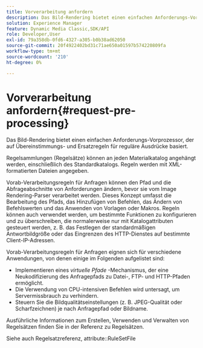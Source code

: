 ```yaml
---
title: Vorverarbeitung anfordern
description: Das Bild-Rendering bietet einen einfachen Anforderungs-Vorprozessor, der auf Übereinstimmungs- und Ersatzregeln für reguläre Ausdrücke basiert.
solution: Experience Manager
feature: Dynamic Media Classic,SDK/API
role: Developer,User
exl-id: 79a358db-0fd6-4327-a305-b0b38ad62050
source-git-commit: 20f4922402bd31c71ae650a01597b574220809fa
workflow-type: tm+mt
source-wordcount: '210'
ht-degree: 0%

---
```


# Vorverarbeitung anfordern{#request-pre-processing}

Das Bild-Rendering bietet einen einfachen Anforderungs-Vorprozessor, der auf Übereinstimmungs- und Ersatzregeln für reguläre Ausdrücke basiert.

Regelsammlungen (Regelsätze) können an jeden Materialkatalog angehängt werden, einschließlich des Standardkatalogs. Regeln werden mit XML-formatierten Dateien angegeben.

Vorab-Verarbeitungsregeln für Anfragen können den Pfad und die Abfrageabschnitte von Anforderungen ändern, bevor sie vom Image Rendering-Parser verarbeitet werden. Dieses Konzept umfasst die Bearbeitung des Pfads, das Hinzufügen von Befehlen, das Ändern von Befehlswerten und das Anwenden von Vorlagen oder Makros. Regeln können auch verwendet werden, um bestimmte Funktionen zu konfigurieren und zu überschreiben, die normalerweise nur mit Katalogattributen gesteuert werden, z. B. das Festlegen der standardmäßigen Antwortbildgröße oder das Eingrenzen des HTTP-Dienstes auf bestimmte Client-IP-Adressen.

Vorab-Verarbeitungsregeln für Anfragen eignen sich für verschiedene Anwendungen, von denen einige im Folgenden aufgelistet sind:

* Implementieren eines *virtuelle Pfade* -Mechanismus, der eine Neukodifizierung des Anfragepfads zu Datei-, FTP- und HTTP-Pfaden ermöglicht.
* Die Verwendung von CPU-intensiven Befehlen wird untersagt, um Servermissbrauch zu verhindern.
* Steuern Sie die Bildqualitätseinstellungen (z. B. JPEG-Qualität oder Scharfzeichnen) je nach Anfragepfad oder Bildname.

Ausführliche Informationen zum Erstellen, Verwenden und Verwalten von Regelsätzen finden Sie in der Referenz zu Regelsätzen.

Siehe auch Regelsatzreferenz, attribute::RuleSetFile
